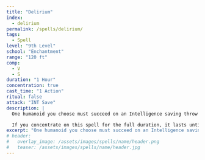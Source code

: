 ```yaml
---
title: "Delirium"
index:
  - delirium
permalink: /spells/delirium/
tags:
  - Spell
level: "9th Level"
school: "Enchantment"
range: "120 ft"
comp:
  - V
  - S
duration: "1 Hour"
concentration: true
cast_time: "1 Action"
ritual: false
attack: "INT Save"
description: |
  One humanoid you choose must succeed on an Intelligence saving throw or become delirious for the duration. On failure, the target suffers from poor memory, not knowing where or who they are, trouble with speech or recalling words, rambling nonsense, struggle understanding speech, and inability to read or write. The target rambles nonsens and cannot take its actions to attack.

  If you concentrate on this spell for the full duration, it lasts until dispelled. A greater restoration or heal spell cast on the target ends the effects of this spell.
excerpt: "One humanoid you choose must succeed on an Intelligence saving throw or become delirious for the duration."
# header:
#   overlay_image: /assets/images/spells/name/header.png
#   teaser: /assets/images/spells/name/header.jpg
---
```

